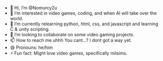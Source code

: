 - 👋 Hi, I’m @Nomurcy2u
- 👀 I’m interested in video games, coding, and when AI will take over the world.
- 🌱 I’m currently relearning python, html, css, and javascript and learning C & unity scripting.
- 💞️ I’m looking to collaborate on some video gaming projects.
- 📫 How to reach me uhhh You cant...? I dont got a way yet.
- 😄 Pronouns: he/him
- ⚡ Fun fact: Might love video games, specifically milsims.

